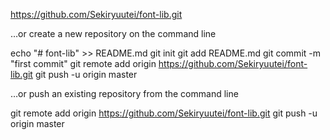 https://github.com/Sekiryuutei/font-lib.git

…or create a new repository on the command line

echo "# font-lib" >> README.md
git init
git add README.md
git commit -m "first commit"
git remote add origin https://github.com/Sekiryuutei/font-lib.git
git push -u origin master

…or push an existing repository from the command line

git remote add origin https://github.com/Sekiryuutei/font-lib.git
git push -u origin master
